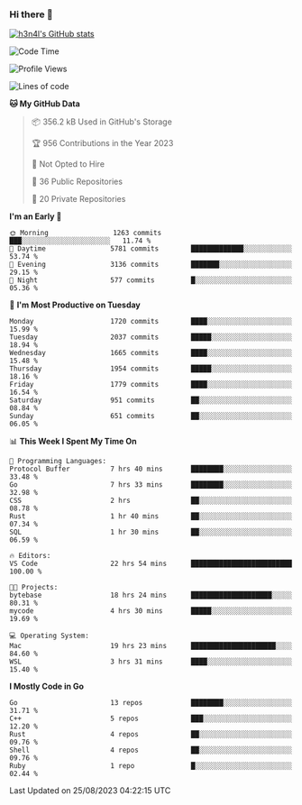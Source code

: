 ### Hi there 👋

[![h3n4l's GitHub stats](https://github-readme-stats.vercel.app/api?username=h3n4l&count_private=true&show_icons=true&theme=radical)](https://github.com/h3n4l/github-readme-stats)

<!--START_SECTION:waka-->
![Code Time](http://img.shields.io/badge/Code%20Time-1%2C525%20hrs%2035%20mins-blue)

![Profile Views](http://img.shields.io/badge/Profile%20Views-0-blue)

![Lines of code](https://img.shields.io/badge/From%20Hello%20World%20I%27ve%20Written-3.0%20million%20lines%20of%20code-blue)

**🐱 My GitHub Data** 

> 📦 356.2 kB Used in GitHub's Storage 
 > 
> 🏆 956 Contributions in the Year 2023
 > 
> 🚫 Not Opted to Hire
 > 
> 📜 36 Public Repositories 
 > 
> 🔑 20 Private Repositories 
 > 
**I'm an Early 🐤** 

```text
🌞 Morning                1263 commits        ███░░░░░░░░░░░░░░░░░░░░░░   11.74 % 
🌆 Daytime                5781 commits        █████████████░░░░░░░░░░░░   53.74 % 
🌃 Evening                3136 commits        ███████░░░░░░░░░░░░░░░░░░   29.15 % 
🌙 Night                  577 commits         █░░░░░░░░░░░░░░░░░░░░░░░░   05.36 % 
```
📅 **I'm Most Productive on Tuesday** 

```text
Monday                   1720 commits        ████░░░░░░░░░░░░░░░░░░░░░   15.99 % 
Tuesday                  2037 commits        █████░░░░░░░░░░░░░░░░░░░░   18.94 % 
Wednesday                1665 commits        ████░░░░░░░░░░░░░░░░░░░░░   15.48 % 
Thursday                 1954 commits        █████░░░░░░░░░░░░░░░░░░░░   18.16 % 
Friday                   1779 commits        ████░░░░░░░░░░░░░░░░░░░░░   16.54 % 
Saturday                 951 commits         ██░░░░░░░░░░░░░░░░░░░░░░░   08.84 % 
Sunday                   651 commits         ██░░░░░░░░░░░░░░░░░░░░░░░   06.05 % 
```


📊 **This Week I Spent My Time On** 

```text
💬 Programming Languages: 
Protocol Buffer          7 hrs 40 mins       ████████░░░░░░░░░░░░░░░░░   33.48 % 
Go                       7 hrs 33 mins       ████████░░░░░░░░░░░░░░░░░   32.98 % 
CSS                      2 hrs               ██░░░░░░░░░░░░░░░░░░░░░░░   08.78 % 
Rust                     1 hr 40 mins        ██░░░░░░░░░░░░░░░░░░░░░░░   07.34 % 
SQL                      1 hr 30 mins        ██░░░░░░░░░░░░░░░░░░░░░░░   06.59 % 

🔥 Editors: 
VS Code                  22 hrs 54 mins      █████████████████████████   100.00 % 

🐱‍💻 Projects: 
bytebase                 18 hrs 24 mins      ████████████████████░░░░░   80.31 % 
mycode                   4 hrs 30 mins       █████░░░░░░░░░░░░░░░░░░░░   19.69 % 

💻 Operating System: 
Mac                      19 hrs 23 mins      █████████████████████░░░░   84.60 % 
WSL                      3 hrs 31 mins       ████░░░░░░░░░░░░░░░░░░░░░   15.40 % 
```

**I Mostly Code in Go** 

```text
Go                       13 repos            ████████░░░░░░░░░░░░░░░░░   31.71 % 
C++                      5 repos             ███░░░░░░░░░░░░░░░░░░░░░░   12.20 % 
Rust                     4 repos             ██░░░░░░░░░░░░░░░░░░░░░░░   09.76 % 
Shell                    4 repos             ██░░░░░░░░░░░░░░░░░░░░░░░   09.76 % 
Ruby                     1 repo              █░░░░░░░░░░░░░░░░░░░░░░░░   02.44 % 
```




 Last Updated on 25/08/2023 04:22:15 UTC
<!--END_SECTION:waka-->

